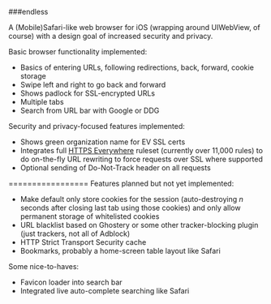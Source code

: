 ###endless

A (Mobile)Safari-like web browser for iOS (wrapping around UIWebView, of
course) with a design goal of increased security and privacy.

Basic browser functionality implemented:

- Basics of entering URLs, following redirections, back, forward, cookie storage
- Swipe left and right to go back and forward
- Shows padlock for SSL-encrypted URLs
- Multiple tabs
- Search from URL bar with Google or DDG

Security and privacy-focused features implemented:

- Shows green organization name for EV SSL certs
- Integrates full [HTTPS Everywhere](https://www.eff.org/HTTPS-EVERYWHERE)
  ruleset (currently over 11,000 rules) to do on-the-fly URL rewriting to force
  requests over SSL where supported
- Optional sending of Do-Not-Track header on all requests

=================
Features planned but not yet implemented:

- Make default only store cookies for the session (auto-destroying *n* seconds
  after closing last tab using those cookies) and only allow permanent storage
  of whitelisted cookies
- URL blacklist based on Ghostery or some other tracker-blocking plugin (just
  trackers, not all of Adblock)
- HTTP Strict Transport Security cache
- Bookmarks, probably a home-screen table layout like Safari

Some nice-to-haves:

- Favicon loader into search bar
- Integrated live auto-complete searching like Safari
